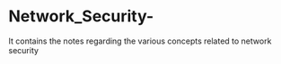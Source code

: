 # Network_Security-
It contains the notes regarding the various concepts related to network security 
